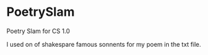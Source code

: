 # PoetrySlam
Poetry Slam for CS 1.0


I used on of shakespare famous sonnents for my poem in the txt file.

